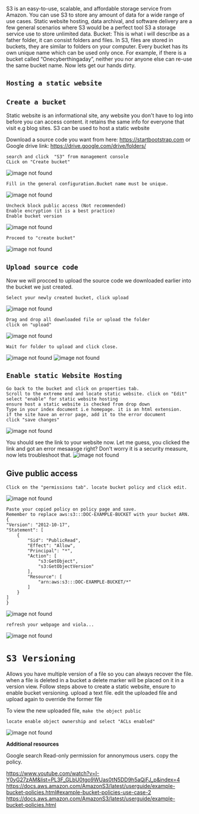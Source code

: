 S3 is an easy-to-use, scalable, and affordable storage service from Amazon. You can use S3 to store any amount of data for a wide range of use cases. Static website hosting, data archival, and software delivery are a few general scenarios where S3 would be a perfect tool
S3 a storage service use to store unlimited data. 
Bucket: This is what i will describe as a father folder, it can consist folders and files. In S3, files are stored in buckets, they are similar to folders on your computer. Every bucket has its own unique name which can be used only once. 
For example, if there is a bucket called “Onecyberthingaday”, neither you nor anyone else can re-use the same bucket name. Now lets get our hands dirty.

## `Hosting a static website`
## `Create a bucket`

Static website is an informational site, any website you don't have to log into before you can access content. it retains the same info for everyone that visit e.g blog sites. S3 can be used to host a static website

Download a source code you want from here: https://startbootstrap.com or Google drive link: https://drive.google.com/drive/folders/

    search and click  "S3" from management console
    CLick on "Create bucket"
![image not found](images/cfbucket01.png)

    Fill in the general configuration.Bucket name must be unique.
![image not found](images/cfbucket.png)

    Uncheck block public access (Not recommended)
    Enable encryption (it is a best practice)
    Enable bucket version
![image not found](images/cfbucket3.png)

    Proceed to "create bucket"
![image not found](images/cfbucketsuccess.png)

## `Upload source code`
Now we will procced to upload the source code we downloaded earlier into the bucket we just created.

    Select your newly created bucket, click upload
![image not found](images/codeupload1.png)

    Drag and drop all downloaded file or upload the folder
    click on "upload"
![image not found](images/codeupload2.png)

    Wait for folder to upload and click close.
![image not found](images/codeupload3.png)
![image not found](images/codeupload4.png)

## `Enable static Website Hosting`
    Go back to the bucket and click on properties tab.
    Scroll to the extreme end and locate static website. click on "Edit"
    select "enable" for static website hosting
    ensure host a static website is checked from drop down
    Type in your index document i.e homepage. it is an html extension.
    if the site have an error page, add it to the error document 
    click "save changes"
![image not found](images/staticwebhost.png)

You should see the link to your website now. Let me guess, you clicked the link and got an error mesaasge right? Don't worry it is a security measure, now lets troubleshoot that.
![image not found](images/staticwebhost2.png)

##  Give public access
    Click on the "permissions tab". locate bucket policy and click edit.
![image not found](images/staticwebhost3.png)

    Paste your copied policy on policy page and save.
    Remember to replace aws:s3:::DOC-EXAMPLE-BUCKET with your bucket ARN.
    {
    "Version": "2012-10-17",
    "Statement": [
        {
            "Sid": "PublicRead",
            "Effect": "Allow",
            "Principal": "*",
            "Action": [
                "s3:GetObject",
                "s3:GetObjectVersion"
            ],
            "Resource": [
                "arn:aws:s3:::DOC-EXAMPLE-BUCKET/*"
            ]
        }
    ]
    }

![image not found](images/staticwebhost4.png)

    refresh your webpage and viola...
![image not found](images/staticwebhost5.png)


# `S3 Versioning`
Allows you have multiple version of a file so you can always recover the file. when a file is deleted in a bucket a delete marker will be placed on it in a version view.
    Follow steps above to create a static website, ensure to enable bucket versioning. upload a text file.
    edit the uploaded file and upload again to override the former file

To view  the new uploaded file, `make the object public`

    locate enable object ownership and select "ACLs enabled"
![image not found](images/enableACL.png)


**Additional resources**

Google search Read-only permission for annonymous users. copy the policy.

https://www.youtube.com/watch?v=I-Y0yG27zAM&list=PL3F_GLbU0tgo9WUas0tN5DD9h5aQjFJ_p&index=4
https://docs.aws.amazon.com/AmazonS3/latest/userguide/example-bucket-policies.html#example-bucket-policies-use-case-2
https://docs.aws.amazon.com/AmazonS3/latest/userguide/example-bucket-policies.html
